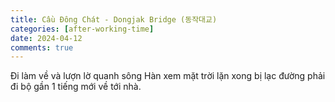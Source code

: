 ```yaml
---
title: Cầu Đông Chát - Dongjak Bridge (동작대교)
categories: [after-working-time]
date: 2024-04-12
comments: true
---
```


Đi làm về và lượn lờ quanh sông Hàn xem mặt trời lặn xong bị lạc đường phải đi bộ gần 1 tiếng mới về tới nhà.

